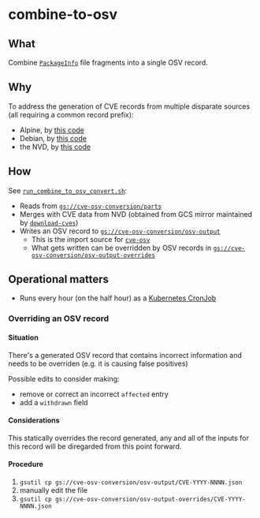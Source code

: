 # combine-to-osv

## What

Combine [`PackageInfo`](https://github.com/google/osv.dev/blob/2c22e9534a521c6c6350275427f80e481065ca39/vulnfeeds/vulns/vulns.go#L165-L171) file fragments into a single OSV record.

## Why

To address the generation of CVE records from multiple disparate sources (all requiring a common record prefix):

* Alpine, by [this code](../alpine)
* Debian, by [this code](../debian)
* the NVD, by [this code](../nvd-cve-osv)

## How

See [`run_combine_to_osv_convert.sh`](run_combine_to_osv_convert.sh):

* Reads from [`gs://cve-osv-conversion/parts`](https://storage.googleapis.com/cve-osv-conversion/index.html?prefix=parts/)
* Merges with CVE data from NVD (obtained from GCS mirror maintained by [`download-cves`](../download-cves/mirror_nvd.sh))
* Writes an OSV record to [`gs://cve-osv-conversion/osv-output`](https://storage.googleapis.com/cve-osv-conversion/index.html?prefix=osv-output/)
  * This is the import source for [`cve-osv`](https://github.com/google/osv.dev/blob/2c22e9534a521c6c6350275427f80e481065ca39/source.yaml#L96)
  * What gets written can be overridden by OSV records in [`gs://cve-osv-conversion/osv-output-overrides`](https://storage.googleapis.com/cve-osv-conversion/index.html?prefix=osv-output-overrides/)

## Operational matters

* Runs every hour (on the half hour) as a [Kubernetes CronJob](https://github.com/google/osv.dev/blob/master/deployment/clouddeploy/gke-workers/base/combine-to-osv.yaml)

### Overriding an OSV record

#### Situation

There's a generated OSV record that contains incorrect information and needs to be overriden (e.g. it is causing false positives)

Possible edits to consider making:

* remove or correct an incorrect `affected` entry
* add a `withdrawn` field

#### Considerations

This statically overrides the record generated, any and all of the inputs for this record will be diregarded from this point forward.

#### Procedure

1. `gsutil cp gs://cve-osv-conversion/osv-output/CVE-YYYY-NNNN.json`
2. manually edit the file
3. `gsutil cp gs://cve-osv-conversion/osv-output-overrides/CVE-YYYY-NNNN.json`

